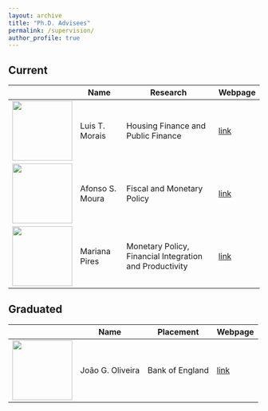 ```yaml
---
layout: archive
title: "Ph.D. Advisees"
permalink: /supervision/
author_profile: true
---
```


## Current

|                                                                                  | Name            | Research                                                | Webpage                                                                                                                              |
|----------------------------------------------------------------------------------|-----------------|---------------------------------------------------------|--------------------------------------------------------------------------------------------------------------------------------------|
| <img src="https://luistelesm.github.io/assets/images/ltm-photo.jpg" width="120"> | Luis T. Morais  | Housing Finance and Public Finance                      | [link](https://luistelesm.github.io/)                                                                                                |
| <img src="https://www.novasbe.unl.pt/Portals/0/Faculty/30585.jpg" width="120">   | Afonso S. Moura | Fiscal and Monetary Policy                              | [link](https://www.novasbe.unl.pt/en/faculty-research/faculty/faculty-detail/id/1245/afonso-s-moura)                                 |
| <img src="https://www.novasbe.unl.pt/Portals/0/Faculty/25913.jpg" width="120">   | Mariana Pires   | Monetary Policy, Financial Integration and Productivity | [link](https://www.novasbe.unl.pt/en/programs/phds/phd-in-economics-finance/phd-students/current-phd-students/id/1196/mariana-pires) |


## Graduated

|                                                                                                                                                                                                    | Name             | Placement       | Webpage                                |
|:--------------------------------------------------------------------------------------------------------------------------------------------------------------------------------------------------:|------------------|-----------------|----------------------------------------|
| <img src="https://static.wixstatic.com/media/625041_8e3352426f824e28939a2c16332c44d2~mv2.png/v1/fill/w_604,h_1000,al_c,q_90,enc_auto/625041_8e3352426f824e28939a2c16332c44d2~mv2.png" width="120"> | João G. Oliveira | Bank of England | [link](https://www.joaogoliveira.com/) |

